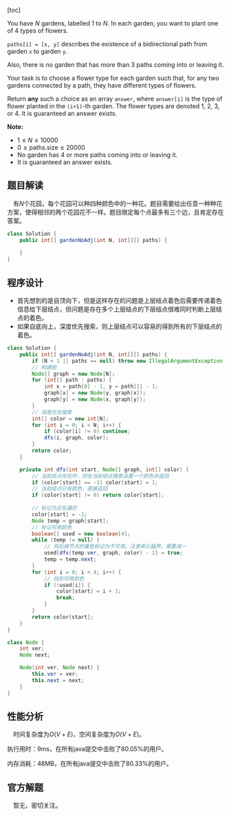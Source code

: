 [toc]

You have $N$ gardens, labelled $1$ to $N$. In each garden, you want to plant one of 4 types of flowers.

`paths[i] = [x, y]` describes the existence of a bidirectional path from garden `x` to garden `y`.

Also, there is no garden that has more than 3 paths coming into or leaving it.

Your task is to choose a flower type for each garden such that, for any two gardens connected by a path, they have different types of flowers.

Return **any** such a choice as an array `answer`, where `answer[i]` is the type of flower planted in the `(i+1)`-th garden. The flower types are denoted 1, 2, 3, or 4. It is guaranteed an answer exists.



**Note:**

- $1 \le N \le 10000$
- $0 \le \text{paths.size} \le 20000$
- No garden has 4 or more paths coming into or leaving it.
- It is guaranteed an answer exists.



## 题目解读

&emsp;有$N$个花园，每个花园可以种四种颜色中的一种花。题目需要给出任意一种种花方案，使得相邻的两个花园花不一样。题目限定每个点最多有三个边，且肯定存在答案。

```java
class Solution {
    public int[] gardenNoAdj(int N, int[][] paths) {
        
    }
}
```

## 程序设计

* 首先想到的是自顶向下，但是这样存在的问题是上层结点着色后需要传递着色信息给下层结点，但问题是存在多个上层结点的下层结点很难同时判断上层结点的着色。
* 如果自底向上，深度优先搜索，则上层结点可以容易的得到所有的下层结点的着色。

```java
class Solution {
    public int[] gardenNoAdj(int N, int[][] paths) {
        if (N < 1 || paths == null) throw new IllegalArgumentException("invalid param");
        // 构建图
        Node[] graph = new Node[N];
        for (int[] path : paths) {
            int x = path[0] - 1, y = path[1] - 1;
            graph[x] = new Node(y, graph[x]);
            graph[y] = new Node(x, graph[y]);
        }
        // 深度优先搜索
        int[] color = new int[N];
        for (int i = 0; i < N; i++) {
            if (color[i] != 0) continue;
            dfs(i, graph, color);
        }
        return color;
    }

    private int dfs(int start, Node[] graph, int[] color) {
        // 当前结点存在环，则在当前结点随意设置一个颜色并返回
        if (color[start] == -1) color[start] = 1;
        // 当前结点已有颜色，直接返回
        if (color[start] != 0) return color[start];
        
        // 标记为正在遍历
        color[start] = -1;
        Node temp = graph[start];
        // 标记可用颜色
        boolean[] used = new boolean[4];
        while (temp != null) {
            // 将后继节点的着色标记为不可用，注意索引越界，需要减一
            used[dfs(temp.ver, graph, color) - 1] = true;
            temp = temp.next;
        }
        for (int i = 0; i < 4; i++) {
            // 找到可用颜色
            if (!used[i]) {
                color[start] = i + 1;
                break;
            }
        }
        return color[start];
    }
}

class Node {
    int ver;
    Node next;

    Node(int ver, Node next) {
        this.ver = ver;
        this.next = next;
    }
}
```

## 性能分析

&emsp;时间复杂度为$O(V + E)$，空间复杂度为$O(V + E)$。

执行用时：9ms，在所有java提交中击败了80.05%的用户。

内存消耗：48MB，在所有java提交中击败了80.33%的用户。

## 官方解题

&emsp;暂无，密切关注。